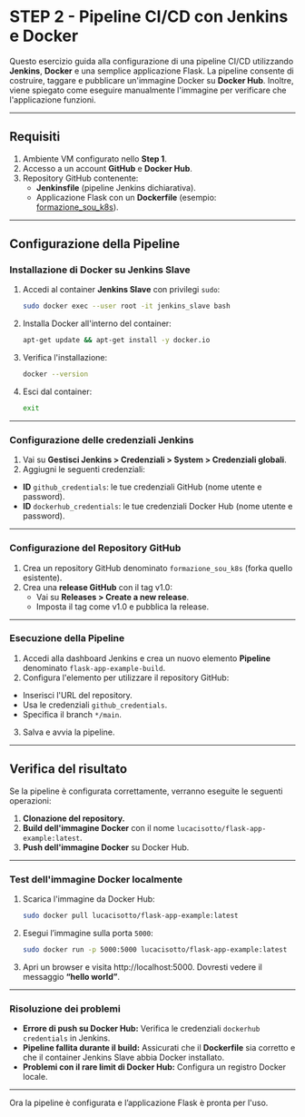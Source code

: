 # STEP 2 - Pipeline CI/CD con Jenkins e Docker

Questo esercizio guida alla configurazione di una pipeline CI/CD utilizzando **Jenkins**, **Docker** e una semplice applicazione Flask. La pipeline consente di costruire, taggare e pubblicare un'immagine Docker su **Docker Hub**. Inoltre, viene spiegato come eseguire manualmente l'immagine per verificare che l'applicazione funzioni.

---

## Requisiti

1. Ambiente VM configurato nello **Step 1**.
2. Accesso a un account **GitHub** e **Docker Hub**.
3. Repository GitHub contenente:
   - **Jenkinsfile** (pipeline Jenkins dichiarativa).
   - Applicazione Flask con un **Dockerfile** (esempio: [formazione_sou_k8s](https://github.com/lucacis8/formazione_sou_k8s)).

---

## Configurazione della Pipeline

### Installazione di Docker su Jenkins Slave

1. Accedi al container **Jenkins Slave** con privilegi `sudo`:
   ```bash
   sudo docker exec --user root -it jenkins_slave bash
   ```

2. Installa Docker all'interno del container:
   ```bash
   apt-get update && apt-get install -y docker.io
   ```
3. Verifica l'installazione:
   ```bash
   docker --version
   ```
   
4. Esci dal container:
   ```bash
   exit
   ```

---

### Configurazione delle credenziali Jenkins

1. Vai su **Gestisci Jenkins > Credenziali > System > Credenziali globali**.
2. Aggiugni le seguenti credenziali:
- **ID** `github_credentials`: le tue credenziali GitHub (nome utente e password).
- **ID** `dockerhub_credentials`: le tue credenziali Docker Hub (nome utente e password).

---

### Configurazione del Repository GitHub

1. Crea un repository GitHub denominato `formazione_sou_k8s` (forka quello esistente).
2. Crea una **release GitHub** con il tag v1.0:
   - Vai su **Releases > Create a new release**.
   - Imposta il tag come v1.0 e pubblica la release.

---

### Esecuzione della Pipeline

1. Accedi alla dashboard Jenkins e crea un nuovo elemento **Pipeline** denominato `flask-app-example-build`.
2. Configura l'elemento per utilizzare il repository GitHub:
- Inserisci l'URL del repository.
- Usa le credenziali `github_credentials`.
- Specifica il branch `*/main`.
3. Salva e avvia la pipeline.

---

## Verifica del risultato

Se la pipeline è configurata correttamente, verranno eseguite le seguenti operazioni:
1. **Clonazione del repository.**
2. **Build dell'immagine Docker** con il nome `lucacisotto/flask-app-example:latest`.
3. **Push dell'immagine Docker** su Docker Hub.

---

### Test dell'immagine Docker localmente

1. Scarica l'immagine da Docker Hub:
   ```bash
   sudo docker pull lucacisotto/flask-app-example:latest
   ```

2. Esegui l’immagine sulla porta `5000`:
   ```bash
   sudo docker run -p 5000:5000 lucacisotto/flask-app-example:latest
   ```

3. Apri un browser e visita http://localhost:5000. Dovresti vedere il messaggio **“hello world”**.

---

### Risoluzione dei problemi

- **Errore di push su Docker Hub:** Verifica le credenziali `dockerhub credentials` in Jenkins.
- **Pipeline fallita durante il build:** Assicurati che il **Dockerfile** sia corretto e che il container Jenkins Slave abbia Docker installato.
- **Problemi con il rare limit di Docker Hub:** Configura un registro Docker locale.

---

Ora la pipeline è configurata e l’applicazione Flask è pronta per l'uso.
